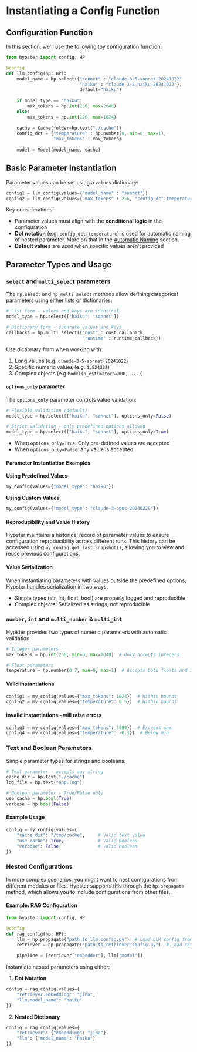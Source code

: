 # Instantiating a Config Function

## Configuration Function

In this section, we'll use the following toy configuration function:

```python
from hypster import config, HP

@config
def llm_config(hp: HP):
    model_name = hp.select({"sonnet" : "claude-3-5-sonnet-20241022"
                            "haiku" : "claude-3-5-haiku-20241022"}, 
                            default="haiku")
    
    if model_type == "haiku":
        max_tokens = hp.int(256, max=2048)
    else:
        max_tokens = hp.int(126, max=1024)
        
    cache = Cache(folder=hp.text("./cache"))
    config_dct = {"temperature" : hp.number(0, min=0, max=1),
                  "max_tokens" : max_tokens}
              
    model = Model(model_name, cache)
```

## Basic Parameter Instantiation

Parameter values can be set using a `values` dictionary:

```python
config1 = llm_config(values={"model_name" : "sonnet"})
config2 = llm_config(values={"max_tokens" : 256, "config_dct.temperature" : 0.5})
```

Key considerations:&#x20;

* Parameter values must align with the **conditional logic** in the configuration
* **Dot notation** (e.g. `config_dct.temperature`) is used for automatic naming of nested parameter. More on that in the [Automatic Naming](../in-depth/automatic-naming.md) section.
* **Default values** are used when specific values aren’t provided

## Parameter Types and Usage

### `select` and `multi_select` parameters

The `hp.select` and `hp.multi_select` methods allow defining categorical parameters using either lists or dictionaries:

```python
# List form - values and keys are identical
model_type = hp.select(["haiku", "sonnet"])

# Dictionary form - separate values and keys
callbacks = hp.multi_select({"cost" : cost_callaback,
                             "runtime" : runtime_callback})
```

Use dictionary form when working with:

1. Long values (e.g. `claude-3-5-sonnet-20241022`)
2. Specific numeric values (e.g. `1.524322`)
3. Complex objects (e.g.`Model(n_estimators=100, ...)`)

#### `options_only` parameter

The `options_only` parameter controls value validation:

```python
# Flexible validation (default)
model_type = hp.select(["haiku", "sonnet"], options_only=False)

# Strict validation - only predefined options allowed
model_type = hp.select(["haiku", "sonnet"], options_only=True)
```

* When `options_only=True`: Only pre-defined values are accepted
* When `options_only=False`: any value is accepted

#### Parameter Instantiation Examples

**Using Predefined Values**

```python
my_config(values={"model_type": "haiku"})
```

**Using Custom Values**

```python
my_config(values={"model_type": "claude-3-opus-20240229"})
```

#### Reproducibility and Value History

Hypster maintains a historical record of parameter values to ensure configuration reproducibility across different runs. This history can be accessed using `my_config.get_last_snapshot()`, allowing you to view and reuse previous configurations.

#### Value Serialization

When instantiating parameters with values outside the predefined options, Hypster handles serialization in two ways:

* Simple types (str, int, float, bool) are properly logged and reproducible
* Complex objects: Serialized as strings, not reproducible

### `number`, `int` and `multi_number` & `multi_int`

Hypster provides two types of numeric parameters with automatic validation:

```python
# Integer parameters
max_tokens = hp.int(256, min=0, max=2048)  # Only accepts integers

# Float parameters
temperature = hp.number(0.7, min=0, max=1)  # Accepts both floats and integers
```

#### Valid instantiations

```python
config1 = my_config(values={"max_tokens": 1024})  # Within bounds
config2 = my_config(values={"temperature": 0.5})  # Within bounds
```

#### invalid instantiations - will raise errors

```python
config3 = my_config(values={"max_tokens": 3000})  # Exceeds max
config4 = my_config(values={"temperature": -0.1})  # Below min
```

### Text and Boolean Parameters

Simple parameter types for strings and booleans:

```python
# Text parameter - accepts any string
cache_dir = hp.text("./cache")
log_file = hp.text("app.log")

# Boolean parameter - True/False only
use_cache = hp.bool(True)
verbose = hp.bool(False)
```

#### Example Usage

```python
config = my_config(values={
    "cache_dir": "/tmp/cache",     # Valid text value
    "use_cache": True,             # Valid boolean
    "verbose": False               # Valid boolean
})
```

### Nested Configurations

In more complex scenarios, you might want to nest configurations from different modules or files. Hypster supports this through the `hp.propagate` method, which allows you to include configurations from other files.

#### Example: RAG Configuration

```python
from hypster import config, HP

@config
def rag_config(hp: HP):
    llm = hp.propagate("path_to_llm_config.py")  # Load LLM config from another file
    retriever = hp.propagate("path_to_retriever_config.py")  # Load retriever config
    
    pipeline = [retriever["embedder"], llm["model"]]
```

Instantiate nested parameters using either:

1. **Dot Notation**

```python
config = rag_config(values={
    "retriever.embedding": "jina",
    "llm.model_name": "haiku"
})
```

2. **Nested Dictionary**

```python
config = rag_config(values={
    "retriever": {"embedding": "jina"},
    "llm": {"model_name": "haiku"}
})
```
